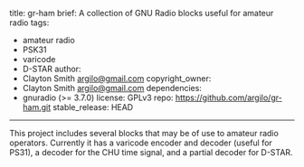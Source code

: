 title: gr-ham
brief: A collection of GNU Radio blocks useful for amateur radio
tags:
  - amateur radio
  - PSK31
  - varicode
  - D-STAR
author:
  - Clayton Smith <argilo@gmail.com>
copyright_owner:
  - Clayton Smith <argilo@gmail.com>
dependencies:
  - gnuradio (>= 3.7.0)
license: GPLv3
repo: https://github.com/argilo/gr-ham.git
stable_release: HEAD
---
This project includes several blocks that may be of use to amateur radio
operators. Currently it has a varicode encoder and decoder (useful for PS31),
a decoder for the CHU time signal, and a partial decoder for D-STAR.
